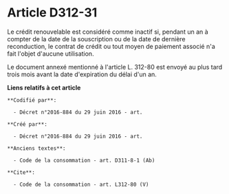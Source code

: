 # Article D312-31

Le crédit renouvelable est considéré comme inactif si, pendant un an à compter de la date de la souscription ou de la date de
dernière reconduction, le contrat de crédit ou tout moyen de paiement associé n'a fait l'objet d'aucune utilisation. 

Le document annexé mentionné à l'article L. 312-80 est envoyé au plus tard trois mois avant la date d'expiration du délai
d'un an.

**Liens relatifs à cet article**

	**Codifié par**:

	  - Décret n°2016-884 du 29 juin 2016 - art.

	**Créé par**:

	  - Décret n°2016-884 du 29 juin 2016 - art.

	**Anciens textes**:

	  - Code de la consommation - art. D311-8-1 (Ab)

	**Cite**:

	  - Code de la consommation - art. L312-80 (V)
